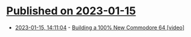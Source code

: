 # [Published on 2023-01-15](index.md)

* [2023-01-15, 14:11:04](https://news.ycombinator.com/item?id=34389496) - [Building a 100% New Commodore 64 [video]](https://www.youtube.com/watch?v=Qhdc-jgwqVQ)
